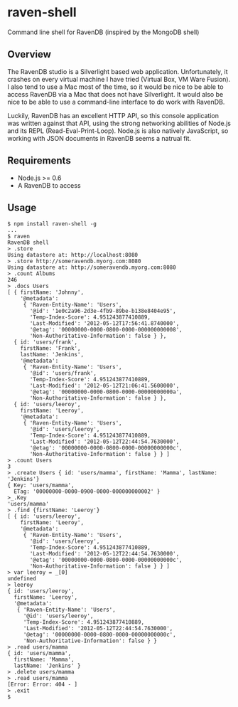 raven-shell
===========

Command line shell for RavenDB (inspired by the MongoDB shell)

Overview
--------
The RavenDB studio is a Silverlight based web application.  Unfortunately, it crashes on every virtual machine I have tried (Virtual Box, VM Ware Fusion).  I also tend to use a Mac most of the time, so it would be nice to be able to access RavenDB via a Mac that does not have Silverlight.  It would also be nice to be able to use a command-line interface to do work with RavenDB.

Luckily, RavenDB has an excellent HTTP API, so this console application was written against that API, using the strong networking abilities of Node.js and its REPL (Read-Eval-Print-Loop).  Node.js is also natively JavaScript, so working with JSON documents in RavenDB seems a natrual fit.

Requirements
------------
* Node.js >= 0.6
* A RavenDB to access

Usage
-----
```shell
$ npm install raven-shell -g
...
$ raven
RavenDB shell
> .store
Using datastore at: http://localhost:8080
> .store http://someravendb.myorg.com:8080
Using datastore at: http://someravendb.myorg.com:8080
> .count Albums
246
> .docs Users
[ { firstName: 'Johnny',
    '@metadata':
     { 'Raven-Entity-Name': 'Users',
       '@id': '1e0c2a96-2d3e-4fb9-89be-b138e8404e95',
       'Temp-Index-Score': 4.951243877410889,
       'Last-Modified': '2012-05-12T17:56:41.8740000',
       '@etag': '00000000-0000-0800-0000-000000000008',
       'Non-Authoritative-Information': false } },
  { id: 'users/frank',
    firstName: 'Frank',
    lastName: 'Jenkins',
    '@metadata':
     { 'Raven-Entity-Name': 'Users',
       '@id': 'users/frank',
       'Temp-Index-Score': 4.951243877410889,
       'Last-Modified': '2012-05-12T21:06:41.5600000',
       '@etag': '00000000-0000-0800-0000-00000000000a',
       'Non-Authoritative-Information': false } },
  { id: 'users/leeroy',
    firstName: 'Leeroy',
    '@metadata':
     { 'Raven-Entity-Name': 'Users',
       '@id': 'users/leeroy',
       'Temp-Index-Score': 4.951243877410889,
       'Last-Modified': '2012-05-12T22:44:54.7630000',
       '@etag': '00000000-0000-0800-0000-00000000000c',
       'Non-Authoritative-Information': false } } ]
> .count Users
3
> .create Users { id: 'users/mamma', firstName: 'Mamma', lastName: 'Jenkins'}
{ Key: 'users/mamma',
  ETag: '00000000-0000-0900-0000-000000000002' }
>_.Key
'users/mamma'
> .find {firstName: 'Leeroy'}
[ { id: 'users/leeroy',
    firstName: 'Leeroy',
    '@metadata':
     { 'Raven-Entity-Name': 'Users',
       '@id': 'users/leeroy',
       'Temp-Index-Score': 4.951243877410889,
       'Last-Modified': '2012-05-12T22:44:54.7630000',
       '@etag': '00000000-0000-0800-0000-00000000000c',
       'Non-Authoritative-Information': false } } ]
> var leeroy = _[0]
undefined
> leeroy
{ id: 'users/leeroy',
  firstName: 'Leeroy',
  '@metadata':
   { 'Raven-Entity-Name': 'Users',
     '@id': 'users/leeroy',
     'Temp-Index-Score': 4.951243877410889,
     'Last-Modified': '2012-05-12T22:44:54.7630000',
     '@etag': '00000000-0000-0800-0000-00000000000c',
     'Non-Authoritative-Information': false } }
> .read users/mamma
{ id: 'users/mamma',
  firstName: 'Mamma',
  lastName: 'Jenkins' }
> .delete users/mamma
> .read users/mamma
[Error: Error: 404 - ]
> .exit
$ 
```